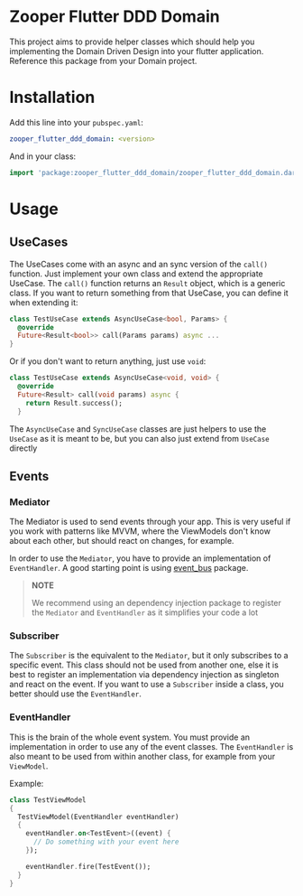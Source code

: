 # Zooper Flutter DDD Domain

This project aims to provide helper classes which should help you implementing the Domain Driven Design into your flutter application.
Reference this package from your Domain project.

# Installation

Add this line into your `pubspec.yaml`:

``` yaml
zooper_flutter_ddd_domain: <version>
```

And in your class:

``` dart
import 'package:zooper_flutter_ddd_domain/zooper_flutter_ddd_domain.dart';
```

# Usage

## UseCases

The UseCases come with an async and an sync version of the `call()` function. Just implement your own class and extend the appropriate UseCase.
The `call()` function returns an `Result` object, which is a generic class. If you want to return something from that UseCase, you can define it when extending it:

``` dart
class TestUseCase extends AsyncUseCase<bool, Params> {
  @override
  Future<Result<bool>> call(Params params) async ...
}
```

Or if you don't want to return anything, just use `void`:

``` dart
class TestUseCase extends AsyncUseCase<void, void> {
  @override
  Future<Result> call(void params) async {
    return Result.success();
  }
```

The `AsyncUseCase` and `SyncUseCase` classes are just helpers to use the `UseCase` as it is meant to be, but you can also just extend from `UseCase` directly

## Events

### Mediator

The Mediator is used to send events through your app. This is very useful if you work with patterns like MVVM, where the ViewModels don't know about each other, but should react on changes, for example.

In order to use the `Mediator`, you have to provide an implementation of `EventHandler`. A good starting point is using [event_bus](https://pub.dev/packages/event_bus) package.

> **NOTE**
>
> We recommend using an dependency injection package to register the `Mediator` and `EventHandler` as it simplifies your code a lot

### Subscriber

The `Subscriber` is the equivalent to the `Mediator`, but it only subscribes to a specific event. This class should not be used from another one, else it is best to register an implementation via dependency injection as singleton and react on the event. If you want to use a `Subscriber` inside a class, you better should use the `EventHandler`.

### EventHandler

This is the brain of the whole event system. You must provide an implementation in order to use any of the event classes. The `EventHandler` is also meant to be used from within another class, for example from your `ViewModel`.

Example:

``` dart
class TestViewModel 
{
  TestViewModel(EventHandler eventHandler)
  {
    eventHandler.on<TestEvent>((event) {
      // Do something with your event here
    });

    eventHandler.fire(TestEvent());
  }
}
```